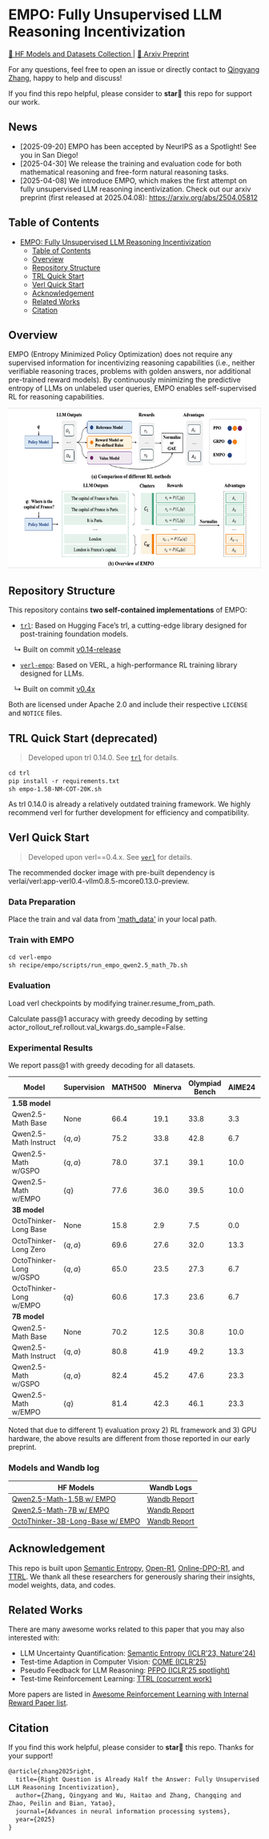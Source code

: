 # EMPO: Fully Unsupervised LLM Reasoning Incentivization


<a href="https://huggingface.co/collections/qingyangzhang/empo-67f9f7ad7817ebff4b664010">🤗 HF Models and Datasets Collection </a> |
<a href="https://arxiv.org/abs/2504.05812"> 📑 Arxiv Preprint </a>

For any questions, feel free to open an issue or directly contact to [Qingyang Zhang](qingyangzhang@tju.edu.cn), happy to help and discuss!

If you find this repo helpful, please consider to **star🌟** this repo for support our work.

## News
- [2025-09-20] EMPO has been accepted by NeurIPS as a Spotlight! See you in San Diego!
- [2025-04-30] We release the training and evaluation code for both mathematical reasoning and free-form natural reasoning tasks.
- [2025-04-08] We introduce EMPO, which makes the first attempt on fully unsupervised LLM reasoning incentivization. Check out our arxiv preprint (first released at 2025.04.08): https://arxiv.org/abs/2504.05812

## Table of Contents
- [EMPO: Fully Unsupervised LLM Reasoning Incentivization](#empo-fully-unsupervised-llm-reasoning-incentivization)
  - [Table of Contents](#table-of-contents)
  - [Overview](#overview)
  - [Repository Structure](#repository-structure)
  - [TRL Quick Start](#trl-quick-start)
  - [Verl Quick Start](#verl-quick-start)
  - [Acknowledgement](#acknowledgement)
  - [Related Works](#related-works)
  - [Citation](#citation)


## Overview

EMPO (Entropy Minimized Policy Optimization) does not require any supervised information for incentivizing reasoning capabilities (i.e., neither verifiable reasoning traces, problems with golden answers, nor additional pre-trained reward models). By continuously minimizing the predictive entropy of LLMs on unlabeled user queries, EMPO enables self-supervised RL for reasoning capabilities.

<p align="center">
<img src="./figs/EMPO.jpg" width="600" height="320">
</p>

## Repository Structure

This repository contains **two self-contained implementations** of EMPO:

- [`trl`](./trl/README.md): Based on Hugging Face’s trl, a cutting-edge library designed for post-training foundation models.

&nbsp;&nbsp; ↳ Built on commit [v0.14-release](https://github.com/huggingface/trl/commits/v0.14-release)

- [`verl-empo`](./verl-empo/README.md): Based on VERL, a high-performance RL training library designed for LLMs.

&nbsp;&nbsp; ↳ Built on commit [v0.4x](https://github.com/volcengine/verl/tree/v0.4.x)


Both are licensed under Apache 2.0 and include their respective `LICENSE` and `NOTICE` files.

## TRL Quick Start (deprecated)

> Developed upon trl 0.14.0. See [`trl`](./trl/README.md) for details.

```
cd trl
pip install -r requirements.txt
sh empo-1.5B-NM-COT-20K.sh
```

As trl 0.14.0 is already a relatively outdated training framework. We highly recommend verl for further development for efficiency and compatibility.

## Verl Quick Start
> Developed upon verl==0.4.x. See [`verl`](./verl/README.md) for details.

The recommended docker image with pre-built dependency is verlai/verl:app-verl0.4-vllm0.8.5-mcore0.13.0-preview.

### Data Preparation

Place the train and val data from ['math_data'](./math_data) in your local path.


### Train with EMPO

```
cd verl-empo
sh recipe/empo/scripts/run_empo_qwen2.5_math_7b.sh
```

### Evaluation

Load verl checkpoints by modifying trainer.resume_from_path.

Calculate pass@1 accuracy with greedy decoding by setting actor_rollout_ref.rollout.val_kwargs.do_sample=False.

### Experimental Results

We report pass@1 with greedy decoding for all datasets.

| Model                          | Supervision    | MATH500 | Minerva   | Olympiad Bench | AIME24 | AMC23 | Avg. |
|--------------------------------|----------------|------|--------------|----------------|--------|-------|------|
| **1.5B model**                 |                |      |              |                |        |       |      |
| Qwen2.5-Math Base              | None           | 66.4 | 19.1         | 33.8           | 3.3    | 42.5  | 33.0 |
| Qwen2.5-Math Instruct          | $\{q,a\}$      | 75.2 | 33.8         | 42.8           | 6.7    | 52.5  | 42.2 |
| Qwen2.5-Math w/GSPO            | $\{q,a\}$      | 78.0 | 37.1         | 39.1           | 10.0   | 50.0  | 42.8 |
| Qwen2.5-Math w/EMPO            | $\{q\}$        | 77.6 | 36.0         | 39.5           | 10.0   | 50.0  | 42.6 |
| **3B model**                   |                |      |              |                |        |       |      |
| OctoThinker-Long Base          | None           | 15.8 |  2.9         |  7.5           |  0.0   | 12.5  |  7.7 |
| OctoThinker-Long Zero          | $\{q,a\}$      | 69.6 | 27.6         | 32.0           | 13.3   | 42.5  | 37.0 |
| OctoThinker-Long w/GSPO        | $\{q,a\}$      | 65.0 | 23.5         | 27.3           |  6.7   | 32.5  | 31.0 |
| OctoThinker-Long w/EMPO        | $\{q\}$        | 60.6 | 17.3         | 23.6           |  6.7   | 30.0  | 27.6 |
| **7B model**                   |                |      |              |                |        |       |      |
| Qwen2.5-Math Base              | None           | 70.2 | 12.5         | 30.8           | 10.0   | 45.0  | 33.7 |
| Qwen2.5-Math Instruct          | $\{q,a\}$      | 80.8 | 41.9         | 49.2           | 13.3   | 67.5  | 50.5 |
| Qwen2.5-Math w/GSPO            | $\{q,a\}$      | 82.4 | 45.2         | 47.6           | 23.3   | 60.0  | 51.7 |
| Qwen2.5-Math w/EMPO            | $\{q\}$        | 81.4 | 42.3         | 46.1           | 23.3   | 65.0  | 51.6 |

Noted that due to different 1) evaluation proxy 2) RL framework and 3) GPU hardware, the above results are different from those reported in our early preprint.

### Models and Wandb log

|HF Models | Wandb Logs|
|----------|-----------|
|[Qwen2.5-Math-1.5B w/ EMPO](https://huggingface.co/qingyangzhang/EMPO-Qwen2.5-Math-7B)       | [Wandb Report](https://api.wandb.ai/links/zqyoung1127-tianjin-university/kquibtp8)       |
|[Qwen2.5-Math-7B w/ EMPO](https://huggingface.co/qingyangzhang/EMPO-Qwen2.5-Math-1.5B)       | [Wandb Report](https://api.wandb.ai/links/zqyoung1127-tianjin-university/kquibtp8)       |
|[OctoThinker-3B-Long-Base w/ EMPO](https://huggingface.co/qingyangzhang/EMPO-OctoThinker-3B-Long-Base)       | [Wandb Report](https://api.wandb.ai/links/zqyoung1127-tianjin-university/kquibtp8)      |

## Acknowledgement

This repo is built upon [Semantic Entropy](https://github.com/jlko/semantic_uncertainty), [Open-R1](https://github.com/huggingface/open-r1), [Online-DPO-R1](https://github.com/RLHFlow/Online-DPO-R1), and [TTRL](https://github.com/PRIME-RL/TTRL). We thank all these researchers for generously sharing their insights, model weights, data, and codes.


## Related Works

There are many awesome works related to this paper that you may also interested with:

- LLM Uncertainty Quantification: [Semantic Entropy (ICLR'23, Nature'24)](https://openreview.net/pdf?id=VD-AYtP0dve)
- Test-time Adaption in Computer Vision: [COME (ICLR'25)](https://openreview.net/pdf?id=506BjJ1ziZ)
- Pseudo Feedback for LLM Reasoning: [PFPO (ICLR'25 spotlight)](https://arxiv.org/abs/2411.16345)
- Test-time Reinforcement Learning: [TTRL (cocurrent work)](https://arxiv.org/abs/2504.16084)

More papers are listed in [Awesome Reinforcement Learning with Internal Reward Paper list](https://github.com/QingyangZhang/Label-Free-RLVR).

## Citation

If you find this work helpful, please consider to **star🌟** this repo. Thanks for your support!
```
@article{zhang2025right,
  title={Right Question is Already Half the Answer: Fully Unsupervised LLM Reasoning Incentivization},
  author={Zhang, Qingyang and Wu, Haitao and Zhang, Changqing and Zhao, Peilin and Bian, Yatao},
  journal={Advances in neural information processing systems},
  year={2025}
}
```
